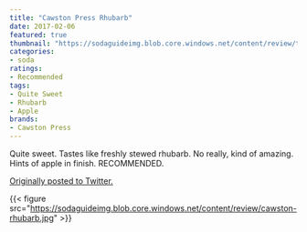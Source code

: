 ```yaml
---
title: "Cawston Press Rhubarb"
date: 2017-02-06
featured: true
thumbnail: "https://sodaguideimg.blob.core.windows.net/content/review/thumbs/cawston-rhubarb.jpg"
categories:
- soda
ratings:
- Recommended
tags:
- Quite Sweet
- Rhubarb
- Apple
brands:
- Cawston Press
---
```


Quite sweet. Tastes like freshly stewed rhubarb. No really, kind of amazing. Hints of apple in finish. RECOMMENDED.

[Originally posted to Twitter.](https://twitter.com/Cavorter/status/828685466861965313)

{{< figure src="https://sodaguideimg.blob.core.windows.net/content/review/cawston-rhubarb.jpg" >}}

